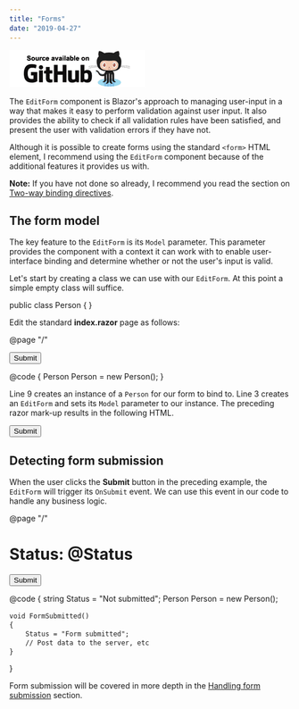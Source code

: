 ```yaml
---
title: "Forms"
date: "2019-04-27"
---
```


[![](images/SourceLink.png)](https://github.com/mrpmorris/blazor-university/tree/master/src/Forms/BasicForm)

The `EditForm` component is Blazor's approach to managing user-input in a way that makes it easy to perform validation against user input. It also provides the ability to check if all validation rules have been satisfied, and present the user with validation errors if they have not.

Although it is possible to create forms using the standard `<form>` HTML element, I recommend using the `EditForm` component because of the additional features it provides us with.

**Note:** If you have not done so already, I recommend you read the section on [Two-way binding directives](/components/two-way-binding/binding-directives/).

## The form model

The key feature to the `EditForm` is its `Model` parameter. This parameter provides the component with a context it can work with to enable user-interface binding and determine whether or not the user's input is valid.

Let's start by creating a class we can use with our `EditForm`. At this point a simple empty class will suffice.

public class Person
{
}

Edit the standard **index.razor** page as follows:

@page "/"

<EditForm Model=@Person>
	<input type="submit" value="Submit" class="btn btn-primary"/>
</EditForm>

@code
{
	Person Person = new Person();
}

Line 9 creates an instance of a `Person` for our form to bind to. Line 3 creates an `EditForm` and sets its `Model` parameter to our instance. The preceding razor mark-up results in the following HTML.

<form>
	<input class="btn btn-primary" type="submit" value="Submit">
</form>

## Detecting form submission

When the user clicks the **Submit** button in the preceding example, the `EditForm` will trigger its `OnSubmit` event. We can use this event in our code to handle any business logic.

@page "/"

<h1>Status: @Status</h1>
<EditForm Model=@Person OnSubmit=@FormSubmitted>
	<input type="submit" value="Submit" class="btn btn-primary"/>
</EditForm>

@code
{
	string Status = "Not submitted";
	Person Person = new Person();

	void FormSubmitted()
	{
		Status = "Form submitted";
		// Post data to the server, etc
	}
}

Form submission will be covered in more depth in the [Handling form submission](/forms/handling-form-submission/) section.

